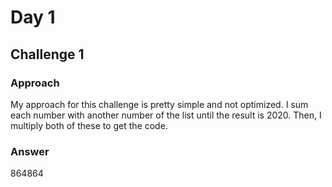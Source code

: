 # Day 1
## Challenge 1

### Approach

My approach for this challenge is pretty simple and not optimized. I sum each number with another number of the list until the result is 2020. Then, I multiply both of these to get the code.

### Answer

864864